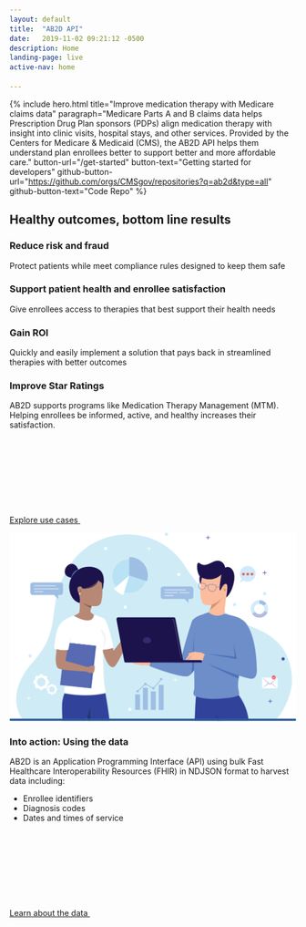 ```yaml
---
layout: default
title:  "AB2D API"
date:   2019-11-02 09:21:12 -0500
description: Home
landing-page: live
active-nav: home

---
```


{% include hero.html
    title="Improve medication therapy with Medicare claims data"
    paragraph="Medicare Parts A and B claims data helps Prescription Drug Plan sponsors (PDPs) align medication therapy with insight into clinic visits, hospital stays, and other services. Provided by the Centers for Medicare & Medicaid (CMS), the AB2D API helps them understand plan enrollees better to support better and more affordable care."
    button-url="/get-started"
    button-text="Getting started for developers"
    github-button-url="https://github.com/orgs/CMSgov/repositories?q=ab2d&type=all"
    github-button-text="Code Repo"
%}

<div class="grid-container padding-y-6">
    <h2 class="font-body-2xl">Healthy outcomes, bottom line results</h2>
    <div class="grid-row grid-gap">
        <div class="tablet:grid-col-6">
            <h3 class="margin-bottom-1">Reduce risk and fraud</h3>
            <p class="margin-top-1">Protect patients while meet compliance rules designed to keep them safe</p>
        </div>
        <div class="tablet:grid-col-6">
            <h3 class="margin-bottom-1">Support patient health and enrollee satisfaction</h3>
            <p class="margin-top-1">Give enrollees access to therapies that best support their health needs</p>
        </div>
        <div class="tablet:grid-col-6">
            <h3 class="margin-bottom-1">Gain ROI</h3>
            <p class="margin-top-1">Quickly and easily implement a solution that pays back in streamlined therapies with better outcomes</p>
        </div>
        <div class="tablet:grid-col-6">
            <h3 class="margin-bottom-1">Improve Star Ratings</h3>
            <p class="margin-top-1">AB2D supports programs like Medication Therapy Management (MTM). Helping enrollees be informed, active, and healthy increases their satisfaction.</p>
        </div>
    </div>
    <p>
        <a href="#" class="usa-button">
            Explore use cases
            <svg class="usa-icon usa-icon--size-3" aria-hidden="true" role="img"><use xlink:href="/assets/img/sprite.svg#arrow_forward"></use></svg>
        </a>
    </p>
    <div class="border-2px border-base-lighter radius-md padding-y-4 margin-y-8">
        <div class="grid-row grid-gap">
            <div class="tablet:grid-col">
                <div class="padding-2">
                    <img
                        src="/assets/img/understanding-the-data.svg"
                        alt="A placeholder image"
                    />
                </div>
            </div>
            <div class="tablet:grid-col-5">
                <div class="padding-2">
                    <h3 class="font-body-lg">Into action: Using the data</h3>
                    <p>AB2D is an Application Programming Interface (API) using bulk Fast Healthcare Interoperability Resources (FHIR) in NDJSON format to harvest data including:</p>
                    <ul class="margin-bottom-4">
                        <li>Enrollee identifiers</li>
                        <li>Diagnosis codes</li>
                        <li>Dates and times of service</li>
                    </ul>
                    <a href="#" class="usa-button">
                        Learn about the data
                        <svg class="usa-icon usa-icon--size-3" aria-hidden="true" role="img"><use xlink:href="/assets/img/sprite.svg#arrow_forward"></use></svg>
                    </a>
                </div>
            </div>
        </div>
    </div>
</div>
